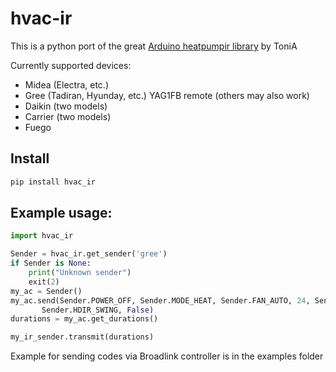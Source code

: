 # hvac-ir

This is a python port of the great [Arduino heatpumpir library](https://github.com/ToniA/arduino-heatpumpir) by ToniA

Currently supported devices:

* Midea (Electra, etc.)
* Gree (Tadiran, Hyunday, etc.) YAG1FB remote (others may also work)
* Daikin (two models)
* Carrier (two models)
* Fuego

## Install

```bash
pip install hvac_ir
```

## Example usage:

```python
import hvac_ir

Sender = hvac_ir.get_sender('gree')
if Sender is None:
    print("Unknown sender")
    exit(2)
my_ac = Sender()
my_ac.send(Sender.POWER_OFF, Sender.MODE_HEAT, Sender.FAN_AUTO, 24, Sender.VDIR_SWING_DOWN,
       Sender.HDIR_SWING, False)
durations = my_ac.get_durations()

my_ir_sender.transmit(durations)
```

Example for sending codes via Broadlink controller is in the examples folder
